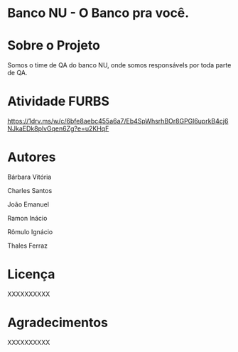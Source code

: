 # Banco NU - O Banco pra você.

# Sobre o Projeto

Somos o time de QA do banco NU, onde somos responsávels por toda parte de QA.

# Atividade FURBS

https://1drv.ms/w/c/6bfe8aebc455a6a7/Eb4SpWhsrhBOr8GPGl6uprkB4cj6NJkaEDk8plvGqen6Zg?e=u2KHqF

# Autores

Bárbara Vitória

Charles Santos

João Emanuel

Ramon Inácio

Rômulo Ignácio

Thales Ferraz

# Licença
XXXXXXXXXX

# Agradecimentos
XXXXXXXXXX
